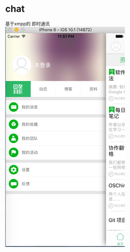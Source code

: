 # chat
基于xmpp的 即时通讯
![](https://github.com/keithgithub/ApeTribe/blob/master/ApeTribe_6.29/ApeTribe_6.22/imageshow/2.png) 
